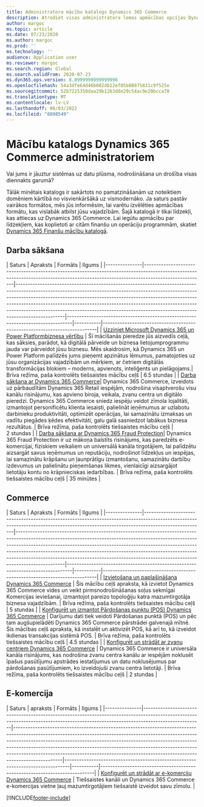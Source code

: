 ```yaml
---
title: Administratora mācību katalogs Dynamics 365 Commerce
description: Atrodiet visas administratora lomas apmācības opcijas Dynamics 365 Commerce.
author: margoc
ms.topic: article
ms.date: 07/23/2020
ms.author: margoc
ms.prod: ''
ms.technology: ''
audience: Application user
ms.reviewer: margoc
ms.search.region: Global
ms.search.validFrom: 2020-07-23
ms.dyn365.ops.version: 8.0999999999999996
ms.openlocfilehash: 54a3dfe64d46b082db12ef05b88075831c9f525e
ms.sourcegitcommit: 52b7225350daa29b1263d8e29c54ac9e20bcca70
ms.translationtype: MT
ms.contentlocale: lv-LV
ms.lasthandoff: 06/03/2022
ms.locfileid: "8898549"
---
```

# <a name="learning-catalog-for-dynamics-365-commerce-administrators"></a>Mācību katalogs Dynamics 365 Commerce administratoriem

Vai jums ir jāuztur sistēmas uz datu plūsma, nodrošināšana un drošība visas diennakts garumā?

Tālāk minētais katalogs ir sakārtots no pamatzināšanām uz noteiktiem domēniem kārtībā no visvienkāršākā uz vismodernāko. Ja saturs pastāv vairākos formātos, mēs jūs informēsim, lai varētu izvēlēties apmācības formātu, kas vislabāk atbilst jūsu vajadzībām. Šajā katalogā ir tikai līdzekļi, kas attiecas uz Dynamics 365 Commerce. Lai iegūtu apmācību par līdzekļiem, kas koplietoti ar citām finanšu un operāciju programmām, skatiet [Dynamics 365 Finanšu mācību katalogā](../../finance/get-started/learning-catalog-administrator.md).

## <a name="get-started"></a>Darba sākšana<a name="get-started"></a>

| Saturs  | Apraksts  | Formāts  | Ilgums    |
|---------------|------------------------------------------------------------------------------------------------------------------------------------------------------------------------------------|--------------------------------------------------------------------------------------------------------------------------------------------------------------------------------------------------------------------------------------------------------------------------------------------------------------------------------------------------------------------------------------------------------------------------|--------------------------------------------------------------------------------|-----------|---------------------------------------------------------------------------|
| [Uzziniet Microsoft Dynamics 365 un Power Platformbiznesa vērtību](/learn/paths/learn-business-value-of-dynamics-365-and-power-platform/)   | Šī mācīšanās pieredze jūs aizvedīs ceļā, kas sāksies, parādot, kā digitālā pārveide un biznesa lietojumprogrammu jauda var pārveidot jūsu biznesu. Mēs skaidrosim, kā Dynamics 365 un Power Platform palīdzēs jums pieņemt apzinātus lēmumus, pamatojoties uz jūsu organizācijas vajadzībām un mērķiem, ar četriem digitālās transformācijas blokiem – moderns, apvienots, inteliģents un pielāgojams.| Brīva režīma, paša kontrolēts tiešsaistes mācību ceļš | 6.5 stundas |
| [Darba sākšana ar Dynamics 365 Commerce](/learn/paths/get-started-dynamics-365-commerce/)| Dynamics 365 Commerce, izveidots uz pārbaudītām Dynamics 365 Retail   iespējām, nodrošina visaptverošu visu kanālu risinājumu, kas apvieno biroja, veikala, zvanu centra un digitālo pieredzi. Dynamics 365 Commerce sniedz iespēju veidot zīmola lojalitāti, izmantojot personificētu klienta iesaisti, palielināt ieņēmumus ar uzlabotu darbinieku produktivitāti, optimizēt operācijas, lai samazinātu izmaksas un vadītu piegādes ķēdes efektivitāti, galu galā sasniedzot labākus biznesa rezultātus. | Brīva režīma, paša kontrolēts tiešsaistes mācību ceļš | 2 stundas   |
| [Darba sākšana ar Dynamics 365 Fraud Protection](/learn/modules/get-started-fraud-protection/)| Dynamics 365 Fraud Protection ir uz mākoņa balstīts risinājums, kas paredzēts e-komercijai, fiziskiem veikaliem un universālā kanāla tirgotājiem, lai palīdzētu aizsargāt savus ieņēmumus un reputāciju, nodrošinot līdzekļus un iespējas, lai samazinātu krāpšanu un ļaunprātīgu izmantošanu, samazinātu darbību izdevumus un palielinātu pieņemšanas likmes, vienlaicīgi aizsargājot lietotāju kontu no krāpnieciskas iedarbības. | Brīva režīma, paša kontrolēts tiešsaistes mācību ceļš | 35 minūtes |

## <a name="commerce"></a>Commerce<a name="commerce"></a>

| Saturs  | Apraksts  | Formāts  | Ilgums    |
|---------------|------------------------------------------------------------------------------------------------------------------------------------------------------------------------------------|--------------------------------------------------------------------------------------------------------------------------------------------------------------------------------------------------------------------------------------------------------------------------------------------------------------------------------------------------------------------------------------------------------------------------|--------------------------------------------------------------------------------|-----------|---------------------------------------------------------------------------|
| [Izvietošana un paplašināšana Dynamics 365 Commerce](/learn/paths/deploy-dynamics-365-commerce/) | Šis mācību ceļš apraksta, kā izvietot Dynamics 365 Commerce vides un veikt pirmsnodrošināšanas soļus sekmīgai Komercijas ieviešanai, izmantojot pareizo topoloģiju katra mazumtirgotāja biznesa vajadzībām. | Brīva režīma, paša kontrolēts tiešsaistes mācību ceļš | 5 stundas   |
| [Konfigurēt un izmantot Pārdošanas punktu (POS) Dynamics 365 Commerce](/learn/paths/configure-use-pos-commerce/)         | Darījumu dati tiek veidoti Pārdošanas punktā (POS) un pēc tam augšupielādēti Dynamics 365 Commerce pārstrādei galvenajā mītnē. Šis mācības ceļš apraksta, kā instalēt un aktivizēt POS, kā arī to, kā izveidot ikdienas transakcijas sistēmā POS. | Brīva režīma, paša kontrolēts tiešsaistes mācību ceļš | 4.5 stundas |
| [Konfigurēt un strādāt ar zvanu centriem Dynamics 365 Commerce](/learn/paths/configure-work-call-centers-commerce/) | Dynamics 365 Commerce ir universāla kanāla risinājums, kas nodrošina zvanu centra kanālu ar iespējām noklusēt īpašus pasūtījumu apstrādes iestatījumus un datu noklusējumus par pārdošanas pasūtījumiem, ko izveidojuši zvanu centra lietotāji.                                  | Brīva režīma, paša kontrolēts tiešsaistes mācību ceļš | 2 stundas   |

## <a name="e-commerce"></a>E-komercija<a name="e-commerce"></a>

| Saturs  | apraksts  | Formāts  | Ilgums    |
|---------------|------------------------------------------------------------------------------------------------------------------------------------------------------------------------------------|--------------------------------------------------------------------------------------------------------------------------------------------------------------------------------------------------------------------------------------------------------------------------------------------------------------------------------------------------------------------------------------------------------------------------|--------------------------------------------------------------------------------|-----------|---------------------------------------------------------------------------|
| [Konfigurēt un strādāt ar e-komerciju Dynamics 365 Commerce](/learn/paths/configure-work-e-commerce/)              | Tiešsaistes kanāli un Dynamics 365 Commerce e-komercijas vietne ļauj mazumtirgotājiem tiešsaistē izveidot savu zīmolu. |


[!INCLUDE[footer-include](../../includes/footer-banner.md)]
